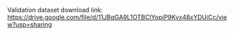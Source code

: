 Validation dataset download link:
https://drive.google.com/file/d/11JBqGA9L1OTBClYopiP9Kvx48xYDUiCc/view?usp=sharing
